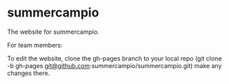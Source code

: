 # summercampio
The website for summercampio.

For team members:

To edit the website, clone the gh-pages branch to your local repo (git clone -b gh-pages git@github.com:summercampio/summercampio.git) make any changes there.
